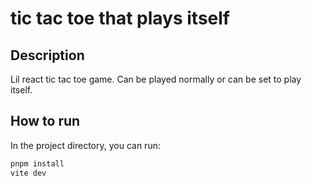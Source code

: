 # tic tac toe that plays itself

## Description
Lil react tic tac toe game. Can be played normally or can be set to play itself.

## How to run
In the project directory, you can run:
```bash
pnpm install
vite dev
```